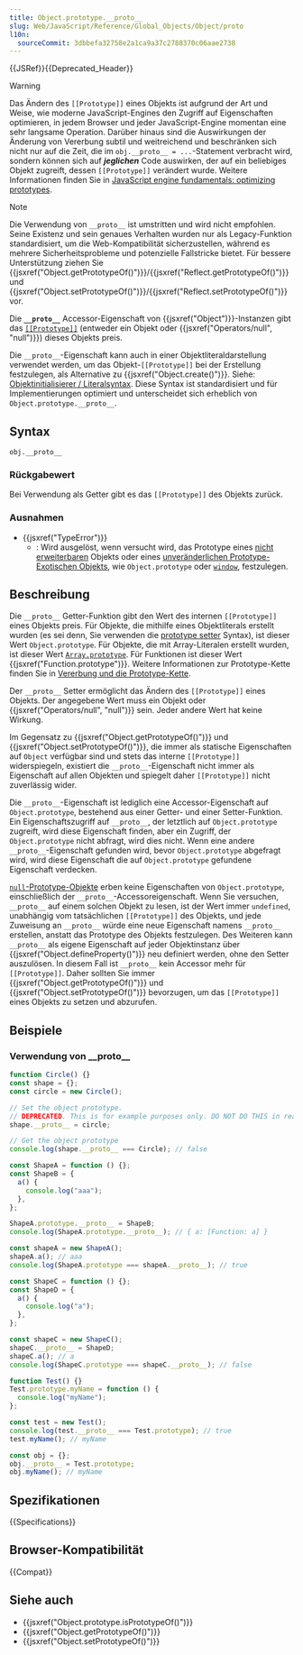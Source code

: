 ```yaml
---
title: Object.prototype.__proto__
slug: Web/JavaScript/Reference/Global_Objects/Object/proto
l10n:
  sourceCommit: 3dbbefa32758e2a1ca9a37c2788370c06aae2738
---
```


{{JSRef}}{{Deprecated_Header}}

> [!WARNING]
> Das Ändern des `[[Prototype]]` eines Objekts ist aufgrund der Art und Weise, wie moderne JavaScript-Engines den Zugriff auf Eigenschaften optimieren, in jedem Browser und jeder JavaScript-Engine momentan eine sehr langsame Operation. Darüber hinaus sind die Auswirkungen der Änderung von Vererbung subtil und weitreichend und beschränken sich nicht nur auf die Zeit, die im `obj.__proto__ = ...`-Statement verbracht wird, sondern können sich auf **_jeglichen_** Code auswirken, der auf ein beliebiges Objekt zugreift, dessen `[[Prototype]]` verändert wurde. Weitere Informationen finden Sie in [JavaScript engine fundamentals: optimizing prototypes](https://mathiasbynens.be/notes/prototypes).

> [!NOTE]
> Die Verwendung von `__proto__` ist umstritten und wird nicht empfohlen. Seine Existenz und sein genaues Verhalten wurden nur als Legacy-Funktion standardisiert, um die Web-Kompatibilität sicherzustellen, während es mehrere Sicherheitsprobleme und potenzielle Fallstricke bietet. Für bessere Unterstützung ziehen Sie {{jsxref("Object.getPrototypeOf()")}}/{{jsxref("Reflect.getPrototypeOf()")}} und {{jsxref("Object.setPrototypeOf()")}}/{{jsxref("Reflect.setPrototypeOf()")}} vor.

Die **`__proto__`** Accessor-Eigenschaft von {{jsxref("Object")}}-Instanzen gibt das [`[[Prototype]]`](/de/docs/Web/JavaScript/Guide/Inheritance_and_the_prototype_chain) (entweder ein Objekt oder {{jsxref("Operators/null", "null")}}) dieses Objekts preis.

Die `__proto__`-Eigenschaft kann auch in einer Objektliteraldarstellung verwendet werden, um das Objekt-`[[Prototype]]` bei der Erstellung festzulegen, als Alternative zu {{jsxref("Object.create()")}}. Siehe: [Objektinitialisierer / Literalsyntax](/de/docs/Web/JavaScript/Reference/Operators/Object_initializer). Diese Syntax ist standardisiert und für Implementierungen optimiert und unterscheidet sich erheblich von `Object.prototype.__proto__`.

## Syntax

```js-nolint
obj.__proto__
```

### Rückgabewert

Bei Verwendung als Getter gibt es das `[[Prototype]]` des Objekts zurück.

### Ausnahmen

- {{jsxref("TypeError")}}
  - : Wird ausgelöst, wenn versucht wird, das Prototype eines [nicht erweiterbaren](/de/docs/Web/JavaScript/Reference/Global_Objects/Object/isExtensible) Objekts oder eines [unveränderlichen Prototype-Exotischen Objekts](https://tc39.es/ecma262/multipage/ordinary-and-exotic-objects-behaviours.html#sec-immutable-prototype-exotic-objects), wie `Object.prototype` oder [`window`](/de/docs/Web/API/Window), festzulegen.

## Beschreibung

Die `__proto__` Getter-Funktion gibt den Wert des internen `[[Prototype]]` eines Objekts preis. Für Objekte, die mithilfe eines Objektliterals erstellt wurden (es sei denn, Sie verwenden die [prototype setter](/de/docs/Web/JavaScript/Reference/Operators/Object_initializer#prototype_setter) Syntax), ist dieser Wert `Object.prototype`. Für Objekte, die mit Array-Literalen erstellt wurden, ist dieser Wert [`Array.prototype`](/de/docs/Web/JavaScript/Reference/Global_Objects/Array). Für Funktionen ist dieser Wert {{jsxref("Function.prototype")}}. Weitere Informationen zur Prototype-Kette finden Sie in [Vererbung und die Prototype-Kette](/de/docs/Web/JavaScript/Guide/Inheritance_and_the_prototype_chain).

Der `__proto__` Setter ermöglicht das Ändern des `[[Prototype]]` eines Objekts. Der angegebene Wert muss ein Objekt oder {{jsxref("Operators/null", "null")}} sein. Jeder andere Wert hat keine Wirkung.

Im Gegensatz zu {{jsxref("Object.getPrototypeOf()")}} und {{jsxref("Object.setPrototypeOf()")}}, die immer als statische Eigenschaften auf `Object` verfügbar sind und stets das interne `[[Prototype]]` widerspiegeln, existiert die `__proto__`-Eigenschaft nicht immer als Eigenschaft auf allen Objekten und spiegelt daher `[[Prototype]]` nicht zuverlässig wider.

Die `__proto__`-Eigenschaft ist lediglich eine Accessor-Eigenschaft auf `Object.prototype`, bestehend aus einer Getter- und einer Setter-Funktion. Ein Eigenschaftszugriff auf `__proto__`, der letztlich auf `Object.prototype` zugreift, wird diese Eigenschaft finden, aber ein Zugriff, der `Object.prototype` nicht abfragt, wird dies nicht. Wenn eine andere `__proto__`-Eigenschaft gefunden wird, bevor `Object.prototype` abgefragt wird, wird diese Eigenschaft die auf `Object.prototype` gefundene Eigenschaft verdecken.

[`null`-Prototype-Objekte](/de/docs/Web/JavaScript/Reference/Global_Objects/Object#null-prototype_objects) erben keine Eigenschaften von `Object.prototype`, einschließlich der `__proto__`-Accessoreigenschaft. Wenn Sie versuchen, `__proto__` auf einem solchen Objekt zu lesen, ist der Wert immer `undefined`, unabhängig vom tatsächlichen `[[Prototype]]` des Objekts, und jede Zuweisung an `__proto__` würde eine neue Eigenschaft namens `__proto__` erstellen, anstatt das Prototype des Objekts festzulegen. Des Weiteren kann `__proto__` als eigene Eigenschaft auf jeder Objektinstanz über {{jsxref("Object.defineProperty()")}} neu definiert werden, ohne den Setter auszulösen. In diesem Fall ist `__proto__` kein Accessor mehr für `[[Prototype]]`. Daher sollten Sie immer {{jsxref("Object.getPrototypeOf()")}} und {{jsxref("Object.setPrototypeOf()")}} bevorzugen, um das `[[Prototype]]` eines Objekts zu setzen und abzurufen.

## Beispiele

### Verwendung von \_\_proto\_\_

```js
function Circle() {}
const shape = {};
const circle = new Circle();

// Set the object prototype.
// DEPRECATED. This is for example purposes only. DO NOT DO THIS in real code.
shape.__proto__ = circle;

// Get the object prototype
console.log(shape.__proto__ === Circle); // false
```

```js
const ShapeA = function () {};
const ShapeB = {
  a() {
    console.log("aaa");
  },
};

ShapeA.prototype.__proto__ = ShapeB;
console.log(ShapeA.prototype.__proto__); // { a: [Function: a] }

const shapeA = new ShapeA();
shapeA.a(); // aaa
console.log(ShapeA.prototype === shapeA.__proto__); // true
```

```js
const ShapeC = function () {};
const ShapeD = {
  a() {
    console.log("a");
  },
};

const shapeC = new ShapeC();
shapeC.__proto__ = ShapeD;
shapeC.a(); // a
console.log(ShapeC.prototype === shapeC.__proto__); // false
```

```js
function Test() {}
Test.prototype.myName = function () {
  console.log("myName");
};

const test = new Test();
console.log(test.__proto__ === Test.prototype); // true
test.myName(); // myName

const obj = {};
obj.__proto__ = Test.prototype;
obj.myName(); // myName
```

## Spezifikationen

{{Specifications}}

## Browser-Kompatibilität

{{Compat}}

## Siehe auch

- {{jsxref("Object.prototype.isPrototypeOf()")}}
- {{jsxref("Object.getPrototypeOf()")}}
- {{jsxref("Object.setPrototypeOf()")}}
